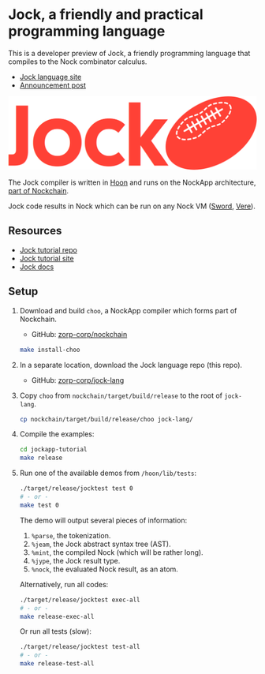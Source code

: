 # Jock, a friendly and practical programming language

This is a developer preview of Jock, a friendly programming language that compiles to the Nock combinator calculus.

- [Jock language site](https://jock.org)
- [Announcement post](https://zorp.io/blog/jock)

![](./img/wordmark-logo.png)

The Jock compiler is written in [Hoon](https://docs.urbit.org) and runs on the NockApp architecture, [part of Nockchain](https://github.com/zorp-corp/nockchain).

Jock code results in Nock which can be run on any Nock VM ([Sword](https://github.com/zorp-corp/sword), [Vere](https://github.com/urbit/vere)).

## Resources

- [Jock tutorial repo](https://github.com/zorp-corp/jockapp-tutorial)
- [Jock tutorial site](https://docs.jock.org/getting-started)
- [Jock docs](https://docs.jock.org)

## Setup

1. Download and build `choo`, a NockApp compiler which forms part of Nockchain.

    - ​GitHub:  [zorp-corp/nockchain](https://github.com/zorp-corp/nockchain)

    ```sh
    make install-choo
    ```

2. In a separate location, download the Jock language repo (this repo).

    - ​GitHub:  [zorp-corp/jock-lang](https://github.com/zorp-corp/jock-lang)

3. Copy `choo` from `nockchain/target/build/release` to the root of `jock-lang`.

    ```sh
    cp nockchain/target/build/release/choo jock-lang/
    ```

4. Compile the examples:

    ```sh
    cd jockapp-tutorial
    make release
    ```

5. Run one of the available demos from `/hoon/lib/tests`:

    ```bash
    ./target/release/jocktest test 0
    # - or -
    make test 0
    ```

    The demo will output several pieces of information:

    1. `%parse`, the tokenization.
    2. `%jeam`, the Jock abstract syntax tree (AST).
    3. `%mint`, the compiled Nock (which will be rather long).
    4. `%jype`, the Jock result type.
    5. `%nock`, the evaluated Nock result, as an atom.

    Alternatively, run all codes:

    ```bash
    ./target/release/jocktest exec-all
    # - or -
    make release-exec-all
    ```

    Or run all tests (slow):

    ```bash
    ./target/release/jocktest test-all
    # - or -
    make release-test-all

    ```
